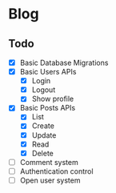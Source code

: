 # Blog
## Todo
- [X] Basic Database Migrations
- [X] Basic Users APIs
    - [X] Login
    - [X] Logout
    - [X] Show profile
- [X] Basic Posts APIs
    - [X] List
    - [X] Create
    - [X] Update
    - [X] Read
    - [X] Delete
- [ ] Comment system
- [ ] Authentication control
- [ ] Open user system
